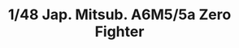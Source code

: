 ---
layout: product
title: "1/48 Jap. Mitsub. A6M5/5a Zero Fighter"
price: "5300" 
desc: "Maketa"
img_path: "/assets/img/61155.webp"
brand: "N/A"
available: true
special_offer: false
new: false
soon: false
cat: "010000"
subcat: "010300"
subsubcat: "0N/A"
sifra: "61155"
popular: false
---